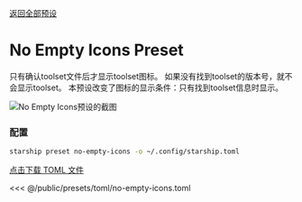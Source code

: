 [返回全部预设](./#no-empty-icons)

# No Empty Icons Preset

只有确认toolset文件后才显示toolset图标。 如果没有找到toolset的版本号，就不会显示toolset。 本预设改变了图标的显示条件：只有找到toolset信息时显示。

![No Empty Icons预设的截图](/presets/img/no-empty-icons.png)

### 配置

```sh
starship preset no-empty-icons -o ~/.config/starship.toml
```

[点击下载 TOML 文件](/presets/toml/no-empty-icons.toml)

<<< @/public/presets/toml/no-empty-icons.toml
